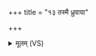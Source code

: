 +++
title = "१३ तस्मै ध्रुवाया"

+++
<details><summary>मूलम् (VS)</summary>

तस्मै॑ध्रु॒वाया॑ दि॒शो अ॑न्तर्दे॒शाद्रु॒द्रमि॑ष्वा॒सम॑नुष्ठा॒तार॑मकुर्वन् ॥
</details>